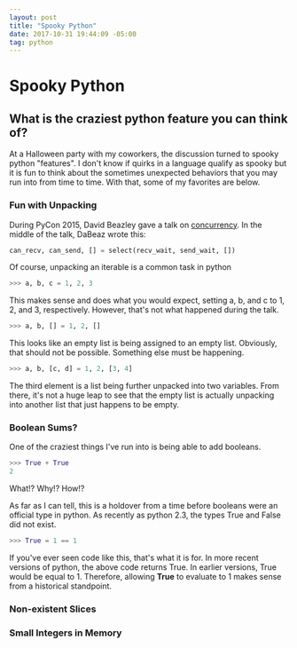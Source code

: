 ```yaml
---
layout: post
title: "Spooky Python"
date: 2017-10-31 19:44:09 -05:00
tag: python
---
```


# Spooky Python
## What is the craziest python feature you can think of?

At a Halloween party with my coworkers, the discussion turned to spooky python "features". I don't know if quirks in a language qualify as spooky but it is fun to think about the sometimes unexpected behaviors that you may run into from time to time. With that, some of my favorites are below.

### Fun with Unpacking
During PyCon 2015, David Beazley gave a talk on [concurrency](https://youtu.be/MCs5OvhV9S4). In the middle of the talk, DaBeaz wrote this:

```python
can_recv, can_send, [] = select(recv_wait, send_wait, [])
```

Of course, unpacking an iterable is a common task in python

```python
>>> a, b, c = 1, 2, 3
```

This makes sense and does what you would expect, setting a, b, and c to 1, 2, and 3, respectively. However, that's not what happened during the talk.

```python
>>> a, b, [] = 1, 2, []
```

This looks like an empty list is being assigned to an empty list. Obviously, that should not be possible. Something else must be happening.

```python
>>> a, b, [c, d] = 1, 2, [3, 4]
```

The third element is a list being further unpacked into two variables. From there, it's not a huge leap to see that the empty list is actually unpacking into another list that just happens to be empty.

### Boolean Sums?
One of the craziest things I've run into is being able to add booleans.

```python
>>> True + True
2
```

What!? Why!? How!?

As far as I can tell, this is a holdover from a time before booleans were an official type in python. As recently as python 2.3, the types True and False did not exist.

```python
>>> True = 1 == 1
```

If you've ever seen code like this, that's what it is for. In more recent versions of python, the above code returns True. In earlier versions, True would be equal to 1. Therefore, allowing **True** to evaluate to 1 makes sense from a historical standpoint.

### Non-existent Slices
### Small Integers in Memory
